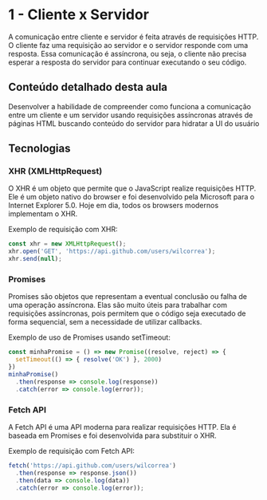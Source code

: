 # 1 - Cliente x Servidor

A comunicação entre cliente e servidor é feita através de requisições HTTP. O cliente faz uma requisição ao servidor e o
servidor responde com uma resposta. Essa comunicação é assíncrona, ou seja, o cliente não precisa esperar a resposta do
servidor para continuar executando o seu código.

## Conteúdo detalhado desta aula

Desenvolver a habilidade de compreender como funciona a comunicação entre um cliente e um servidor usando requisições
assíncronas através de páginas HTML buscando conteúdo do servidor para hidratar a UI do usuário

## Tecnologias

### XHR (XMLHttpRequest)

O XHR é um objeto que permite que o JavaScript realize requisições HTTP. Ele é um objeto nativo do browser e foi
desenvolvido pela Microsoft para o Internet Explorer 5.0. Hoje em dia, todos os browsers modernos implementam o XHR.

Exemplo de requisição com XHR:

```javascript
const xhr = new XMLHttpRequest();
xhr.open('GET', 'https://api.github.com/users/wilcorrea');
xhr.send(null);
```

### Promises

Promises são objetos que representam a eventual conclusão ou falha de uma operação assíncrona. Elas são muito úteis
para trabalhar com requisições assíncronas, pois permitem que o código seja executado de forma sequencial, sem a
necessidade de utilizar callbacks.

Exemplo de uso de Promises usando setTimeout:

```javascript
const minhaPromise = () => new Promise((resolve, reject) => {
  setTimeout(() => { resolve('OK') }, 2000)
})
minhaPromise()
  .then(response => console.log(response))
  .catch(error => console.log(error));
```

### Fetch API

A Fetch API é uma API moderna para realizar requisições HTTP. Ela é baseada em Promises e foi desenvolvida para
substituir o XHR.

Exemplo de requisição com Fetch API:

```javascript
fetch('https://api.github.com/users/wilcorrea')
  .then(response => response.json())
  .then(data => console.log(data))
  .catch(error => console.log(error));
```

